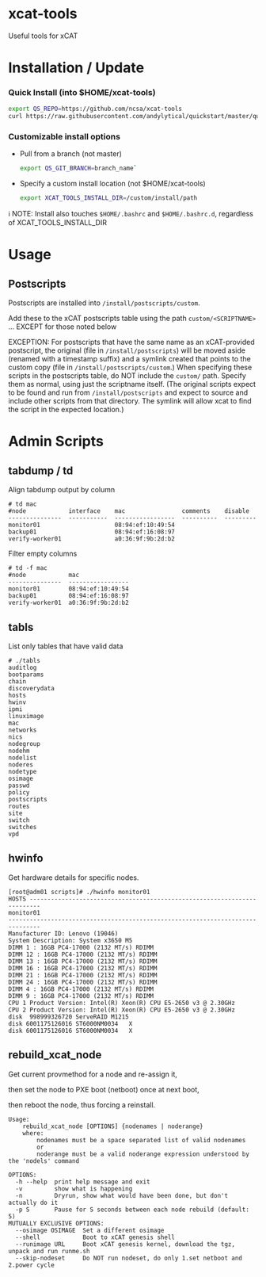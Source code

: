# xcat-tools
Useful tools for xCAT

# Installation / Update

### Quick Install (into $HOME/xcat-tools)
```bash
export QS_REPO=https://github.com/ncsa/xcat-tools
curl https://raw.githubusercontent.com/andylytical/quickstart/master/quickstart.sh | bash
```

### Customizable install options
- Pull from a branch (not master)
  ```bash
  export QS_GIT_BRANCH=branch_name`
  ```
- Specify a custom install location (not $HOME/xcat-tools)
  ```bash
  export XCAT_TOOLS_INSTALL_DIR=/custom/install/path
  ```

:information_source: NOTE: Install also touches `$HOME/.bashrc` and `$HOME/.bashrc.d`, regardless of XCAT_TOOLS_INSTALL_DIR


# Usage
## Postscripts
Postscripts are installed into `/install/postscripts/custom`.

Add these to the xCAT postscripts table using the path `custom/<SCRIPTNAME>` ... 
EXCEPT for those noted below

EXCEPTION:
For postscripts that have the same name as an xCAT-provided postscript, the original (file in 
`/install/postscripts`) will be moved aside (renamed with a timestamp suffix) and
a symlink created that points to the custom copy (file in `/install/postscripts/custom`.)
When specifying these scripts in the postscripts table, do NOT include the `custom/` path.
Specify them as normal, using just the scriptname itself. (The original scripts expect
to be found and run from `/install/postscripts` and expect to source and include other
scripts from that directory. The symlink will allow xcat to find the script in the expected
location.)

# Admin Scripts
## tabdump / td
Align tabdump output by column
```
# td mac
#node            interface    mac                comments    disable
---------------  -----------  -----------------  ----------  ---------
monitor01                     08:94:ef:10:49:54
backup01                      08:94:ef:16:08:97
verify-worker01               a0:36:9f:9b:2d:b2
```
Filter empty columns
```
# td -f mac
#node            mac
---------------  -----------------
monitor01        08:94:ef:10:49:54
backup01         08:94:ef:16:08:97
verify-worker01  a0:36:9f:9b:2d:b2
```

## tabls
List only tables that have valid data
```
# ./tabls
auditlog
bootparams
chain
discoverydata
hosts
hwinv
ipmi
linuximage
mac
networks
nics
nodegroup
nodehm
nodelist
noderes
nodetype
osimage
passwd
policy
postscripts
routes
site
switch
switches
vpd
```

## hwinfo
Get hardware details for specific nodes.
```
[root@adm01 scripts]# ./hwinfo monitor01
HOSTS -------------------------------------------------------------------------
monitor01
-------------------------------------------------------------------------------
Manufacturer ID: Lenovo (19046)
System Description: System x3650 M5
DIMM 1 : 16GB PC4-17000 (2132 MT/s) RDIMM
DIMM 12 : 16GB PC4-17000 (2132 MT/s) RDIMM
DIMM 13 : 16GB PC4-17000 (2132 MT/s) RDIMM
DIMM 16 : 16GB PC4-17000 (2132 MT/s) RDIMM
DIMM 21 : 16GB PC4-17000 (2132 MT/s) RDIMM
DIMM 24 : 16GB PC4-17000 (2132 MT/s) RDIMM
DIMM 4 : 16GB PC4-17000 (2132 MT/s) RDIMM
DIMM 9 : 16GB PC4-17000 (2132 MT/s) RDIMM
CPU 1 Product Version: Intel(R) Xeon(R) CPU E5-2650 v3 @ 2.30GHz
CPU 2 Product Version: Intel(R) Xeon(R) CPU E5-2650 v3 @ 2.30GHz
disk  998999326720 ServeRAID M1215
disk 6001175126016 ST6000NM0034   X
disk 6001175126016 ST6000NM0034   X

```


## rebuild_xcat_node
Get current provmethod for a node and re-assign it,

then set the node to PXE boot (netboot) once at next boot,

then reboot the node, thus forcing a reinstall.
```
Usage:
    rebuild_xcat_node [OPTIONS] {nodenames | noderange}
    where:
        nodenames must be a space separated list of valid nodenames
        or
        noderange must be a valid noderange expression understood by the 'nodels' command

OPTIONS:
  -h --help  print help message and exit
  -v         show what is happening
  -n         Dryrun, show what would have been done, but don't actually do it
  -p S       Pause for S seconds between each node rebuild (default: 5)
MUTUALLY EXCLUSIVE OPTIONS:
  --osimage OSIMAGE  Set a different osimage
  --shell            Boot to xCAT genesis shell
  --runimage URL     Boot xCAT genesis kernel, download the tgz, unpack and run runme.sh
  --skip-nodeset     Do NOT run nodeset, do only 1.set netboot and 2.power cycle

```
